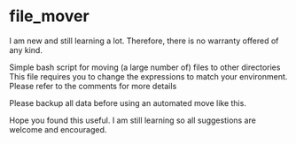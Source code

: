 # file_mover

I am new and still learning a lot. Therefore, there is no warranty offered of any kind. 

Simple bash script for moving (a large number of) files to other directories
This file requires you to change the expressions to match your environment.
Please refer to the comments for more details

Please backup all data before using an automated move like this. 

Hope you found this useful. I am still learning so all suggestions are welcome and encouraged. 

